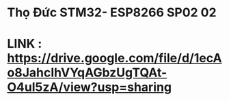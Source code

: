 # Thọ Đức STM32- ESP8266 SP02 02
# LINK :  https://drive.google.com/file/d/1ecAo8JahcIhVYqAGbzUgTQAt-O4ul5zA/view?usp=sharing
